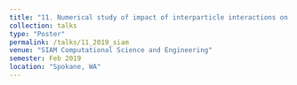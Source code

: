 ```yaml
---
title: "11. Numerical study of impact of interparticle interactions on particle dynamics in lab generated spark discharge"
collection: talks
type: "Poster"
permalink: /talks/11_2019_siam
venue: "SIAM Computational Science and Engineering"
semester: Feb 2019
location: "Spokane, WA"
---
```


